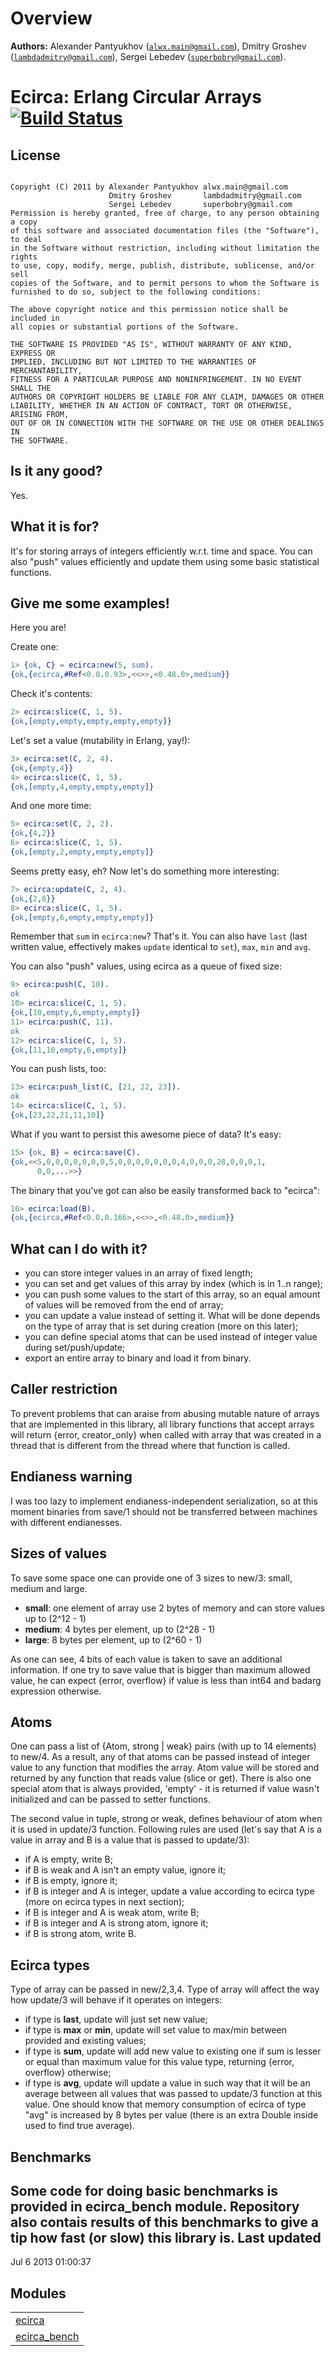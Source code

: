 

# Overview #

__Authors:__ Alexander Pantyukhov ([`alwx.main@gmail.com`](mailto:alwx.main@gmail.com)), Dmitry Groshev ([`lambdadmitry@gmail.com`](mailto:lambdadmitry@gmail.com)), Sergei Lebedev ([`superbobry@gmail.com`](mailto:superbobry@gmail.com)).


Ecirca: Erlang Circular Arrays  [![Build Status](https://secure.travis-ci.org/band115/ecirca.png)](http://travis-ci.org/band115/ecirca)
==============================
License
-------

```

Copyright (C) 2011 by Alexander Pantyukhov alwx.main@gmail.com
                      Dmitry Groshev       lambdadmitry@gmail.com
                      Sergei Lebedev       superbobry@gmail.com
Permission is hereby granted, free of charge, to any person obtaining a copy
of this software and associated documentation files (the "Software"), to deal
in the Software without restriction, including without limitation the rights
to use, copy, modify, merge, publish, distribute, sublicense, and/or sell
copies of the Software, and to permit persons to whom the Software is
furnished to do so, subject to the following conditions:

The above copyright notice and this permission notice shall be included in
all copies or substantial portions of the Software.

THE SOFTWARE IS PROVIDED "AS IS", WITHOUT WARRANTY OF ANY KIND, EXPRESS OR
IMPLIED, INCLUDING BUT NOT LIMITED TO THE WARRANTIES OF MERCHANTABILITY,
FITNESS FOR A PARTICULAR PURPOSE AND NONINFRINGEMENT. IN NO EVENT SHALL THE
AUTHORS OR COPYRIGHT HOLDERS BE LIABLE FOR ANY CLAIM, DAMAGES OR OTHER
LIABILITY, WHETHER IN AN ACTION OF CONTRACT, TORT OR OTHERWISE, ARISING FROM,
OUT OF OR IN CONNECTION WITH THE SOFTWARE OR THE USE OR OTHER DEALINGS IN
THE SOFTWARE.

```

Is it any good?
---------------

Yes.

What it is for?
---------------

It's for storing arrays of integers efficiently w.r.t. time and space.
You can also "push" values efficiently and update them using some basic
statistical functions.

Give me some examples!
-------------------

Here you are!

Create one:

```erlang
1> {ok, C} = ecirca:new(5, sum).
{ok,{ecirca,#Ref<0.0.0.93>,<<>>,<0.48.0>,medium}}
```

Check it's contents:

```erlang
2> ecirca:slice(C, 1, 5).
{ok,[empty,empty,empty,empty,empty]}
```

Let's set a value (mutability in Erlang, yay!):

```erlang
3> ecirca:set(C, 2, 4).
{ok,{empty,4}}
4> ecirca:slice(C, 1, 5).
{ok,[empty,4,empty,empty,empty]}
```

And one more time:

```erlang
5> ecirca:set(C, 2, 2).
{ok,{4,2}}
6> ecirca:slice(C, 1, 5).
{ok,[empty,2,empty,empty,empty]}
```

Seems pretty easy, eh? Now let's do something more interesting:

```erlang
7> ecirca:update(C, 2, 4).
{ok,{2,6}}
8> ecirca:slice(C, 1, 5).
{ok,[empty,6,empty,empty,empty]}
```

Remember that `sum` in `ecirca:new`? That's it. You can also have
`last` (last written value, effectively makes `update` identical to
`set`), `max`, `min` and `avg`.

You can also "push" values, using ecirca as a queue of fixed size:

```erlang
9> ecirca:push(C, 10).
ok
10> ecirca:slice(C, 1, 5).
{ok,[10,empty,6,empty,empty]}
11> ecirca:push(C, 11).
ok
12> ecirca:slice(C, 1, 5).
{ok,[11,10,empty,6,empty]}
```

You can push lists, too:

```erlang
13> ecirca:push_list(C, [21, 22, 23]).
ok
14> ecirca:slice(C, 1, 5).
{ok,[23,22,21,11,10]}
```

What if you want to persist this awesome piece of data? It's easy:

```erlang
15> {ok, B} = ecirca:save(C).
{ok,<<5,0,0,0,0,0,0,0,5,0,0,0,0,0,0,0,4,0,0,0,28,0,0,0,1,
      0,0,...>>}
```

The binary that you've got can also be easily transformed back to "ecirca":

```erlang
16> ecirca:load(B).
{ok,{ecirca,#Ref<0.0.0.166>,<<>>,<0.48.0>,medium}}
```

What can I do with it?
----------------------

- you can store integer values in an array of fixed length;
- you can set and get values of this array by index (which is in 1..n range);
- you can push some values to the start of this array, so an equal amount of
values will be removed from the end of array;
- you can update a value instead of setting it. What will be done depends on
the type of array that is set during creation (more on this later);
- you can define special atoms that can be used instead of integer value during
set/push/update;
- export an entire array to binary and load it from binary.

Caller restriction
------------------

To prevent problems that can araise from abusing mutable nature of arrays
that are implemented in this library, all library functions that accept arrays
will return {error, creator_only} when called with array that was created in
a thread that is different from the thread where that function is called.

Endianess warning
-----------------

I was too lazy to implement endianess-independent serialization, so at this
moment binaries from save/1 should not be transferred between machines with
different endianesses.

Sizes of values
---------------

To save some space one can provide one of 3 sizes to new/3: small, medium and
large.

- **small**: one element of array use 2 bytes of memory and can store values
up to (2^12 - 1)
- **medium**: 4 bytes per element, up to (2^28 - 1)
- **large**: 8 bytes per element, up to (2^60 - 1)

As one can see, 4 bits of each value is taken to save an additional information.
If one try to save value that is bigger than maximum allowed value, he can expect
{error, overflow} if value is less than int64 and badarg expression otherwise.

Atoms
-----

One can pass a list of {Atom, strong | weak} pairs (with up to 14 elements) to
new/4. As a result, any of that atoms can be passed instead of integer value to
any function that modifies the array. Atom value will be stored and returned
by any function that reads value (slice or get). There is also one special atom
that is always provided, 'empty' - it is returned if value wasn't initialized
and can be passed to setter functions.

The second value in tuple, strong or weak, defines behaviour of atom when it is
used in update/3 function. Following rules are used (let's say that A is a
value in array and B is a value that is passed to update/3):

- if A is empty, write B;
- if B is weak and A isn't an empty value, ignore it;
- if B is empty, ignore it;
- if B is integer and A is integer, update a value according to ecirca type
(more on ecirca types in next section);
- if B is integer and A is weak atom, write B;
- if B is integer and A is strong atom, ignore it;
- if B is strong atom, write B.

Ecirca types
------------

Type of array can be passed in new/2,3,4. Type of array will affect the way how
update/3 will behave if it operates on integers:

- if type is **last**, update will just set new value;
- if type is  **max** or **min**, update will set value to max/min between
provided and existing values;
- if type is **sum**, update will add new value to existing one if sum is lesser
or equal than maximum value for this value type, returning {error, overflow}
otherwise;
- if type is **avg**, update will update a value in such way that it will be an
average between all values that was passed to update/3 function at this value.
One should know that memory consumption of ecirca of type "avg" is increased
by 8 bytes per value (there is an extra Double inside used to find true
average).

Benchmarks
----------

Some code for doing basic benchmarks is provided in ecirca_bench module.
Repository also contais results of this benchmarks to give a tip how fast
(or slow) this library is.
Last updated
------------
Jul 6 2013 01:00:37


## Modules ##


<table width="100%" border="0" summary="list of modules">
<tr><td><a href="https://github.com/band115/ecirca/blob/master/doc/ecirca.md" class="module">ecirca</a></td></tr>
<tr><td><a href="https://github.com/band115/ecirca/blob/master/doc/ecirca_bench.md" class="module">ecirca_bench</a></td></tr></table>
